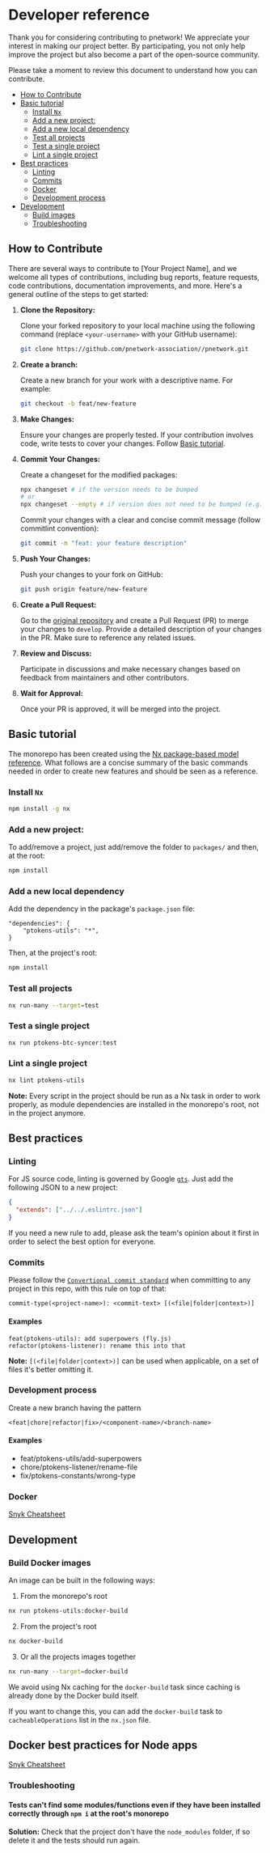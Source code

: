 # Developer reference

Thank you for considering contributing to pnetwork! We appreciate your interest in making our project better. By participating, you not only help improve the project but also become a part of the open-source community.

Please take a moment to review this document to understand how you can contribute.

- [How to Contribute](#how-to-contribute)
- [Basic tutorial](#basic-tutorial)
  - [Install `Nx`](#basic-install)
  - [Add a new project:](#basic-new-proj)
  - [Add a new local dependency](#basic-local-dep)
  - [Test all projects](#basic-test-all)
  - [Test a single project](#basic-test-sigle)
  - [Lint a single project](#basic-lint-single)
- [Best practices](#best-practices)
  - [Linting](#best-practices-linting)
  - [Commits](#best-practices-commits)
  - [Docker](#best-practices-docker)
  - [Development process](#best-practices-dev-process)
- [Development](#development)
  - [Build images](#dev-build-images)
  - [Troubleshooting](#dev-troubleshooting)

## <a name="how-to-contribute"></a> How to Contribute

There are several ways to contribute to [Your Project Name], and we welcome all types of contributions, including bug reports, feature requests, code contributions, documentation improvements, and more. Here's a general outline of the steps to get started:

1. **Clone the Repository:**

   Clone your forked repository to your local machine using the following command (replace `<your-username>` with your GitHub username):

   ```bash
   git clone https://github.com/pnetwork-association//pnetwork.git
   ```

2. **Create a branch:**

   Create a new branch for your work with a descriptive name. For example:

   ```bash
   git checkout -b feat/new-feature
   ```

3. **Make Changes:**

   Ensure your changes are properly tested. If your contribution involves code, write tests to cover your changes. Follow [Basic tutorial](#basic-tutorial).

4. **Commit Your Changes:**

   Create a changeset for the modified packages:

   ```bash
   npx changeset # if the version needs to be bumped
   # or
   npx changeset --empty # if version does not need to be bumped (e.g. you modified tests)
   ```

   Commit your changes with a clear and concise commit message (follow commitlint convention):

   ```bash
   git commit -m "feat: your feature description"
   ```

5. **Push Your Changes:**

   Push your changes to your fork on GitHub:

   ```bash
   git push origin feature/new-feature
   ```

6. **Create a Pull Request:**

   Go to the [original repository](https://github.com/pnetwork-association/pnetwork) and create a Pull Request (PR) to merge your changes to `develop`. Provide a detailed description of your changes in the PR. Make sure to reference any related issues.

7. **Review and Discuss:**

   Participate in discussions and make necessary changes based on feedback from maintainers and other contributors.

8. **Wait for Approval:**

   Once your PR is approved, it will be merged into the project.

## <a name="basic-tutorial"></a> Basic tutorial

The monorepo has been created using the [Nx package-based model reference](https://nx.dev/tutorials/package-based-repo-tutorial).
What follows are a concise summary of the basic commands needed in order to create new features and should be seen as a reference.

### <a name="basic-install"></a> Install `Nx`

```bash
npm install -g nx
```

### <a name="basic-new-proj"></a> Add a new project:

To add/remove a project, just add/remove the folder to `packages/` and then, at the root:

```bash
npm install
```

### <a name="basic-local-dep"></a> Add a new local dependency

Add the dependency in the package's `package.json` file:

```
"dependencies": {
    "ptokens-utils": "*",
}
```

Then, at the project's root:

```bash
npm install
```

### <a name="basic-test-all"></a> Test all projects

```bash
nx run-many --target=test
```

### <a name="basic-test-sigle"></a> Test a single project

```bash
nx run ptokens-btc-syncer:test
```

### <a name="basic-lint-single"></a> Lint a single project

```bash
nx lint ptokens-utils
```

**Note:** Every script in the project should be run as a Nx task in
order to work properly, as module dependencies are installed in the
monorepo's root, not in the project anymore.

## <a name="best-practices"></a> Best practices

### <a name="best-practices-linting"></a> Linting

For JS source code, linting is governed by Google [`gts`](https://github.com/google/gts).
Just add the following JSON to a new project:

```json
{
  "extends": ["../../.eslintrc.json"]
}
```

If you need a new rule to add, please ask the team's opinion about it first in order to
select the best option for everyone.

### <a name="best-practices-commits"></a> Commits

Please follow the [`Convertional commit standard`](https://www.conventionalcommits.org/en/v1.0.0/)
when committing to any project in this repo, with this rule on top of that:

```
commit-type(<project-name>): <commit-text> [(<file|folder|context>)]
```

#### Examples

```
feat(ptokens-utils): add superpowers (fly.js)
refactor(ptokens-listener): rename this into that
```

**Note:** `[(<file|folder|context>)]` can be used when applicable,
on a set of files it's better omitting it.

### <a name="best-practices-dev-process"></a> Development process

Create a new branch having the pattern

```
<feat|chore|refactor|fix>/<component-name>/<branch-name>
```

#### Examples

- feat/ptokens-utils/add-superpowers
- chore/ptokens-listener/rename-file
- fix/ptokens-constants/wrong-type

### <a name="best-practices-docker"> Docker

[Snyk Cheatsheet](https://snyk.io/wp-content/uploads/NodeJS-CheatSheet.pdf)

## <a name="development"></a> Development

### <a name="dev-build-images"></a> Build Docker images

An image can be built in the following ways:

1. From the monorepo's root

```bash
nx run ptokens-utils:docker-build
```

2. From the project's root

```bash
nx docker-build
```

3. Or all the projects images together

```bash
nx run-many --target=docker-build
```

We avoid using Nx caching for the `docker-build` task since caching is already done by the Docker
build itself.

If you want to change this, you can add the `docker-build` task to `cacheableOperations` list in the
`nx.json` file.

## Docker best practices for Node apps

[Snyk Cheatsheet](https://snyk.io/wp-content/uploads/NodeJS-CheatSheet.pdf)

### <a name="dev-troubleshooting"></a> Troubleshooting

#### Tests can't find some modules/functions even if they have been installed correctly through `npm i` at the root's monorepo

**Solution:** Check that the project don't have the `node_modules` folder, if so delete it and the tests should
run again.
